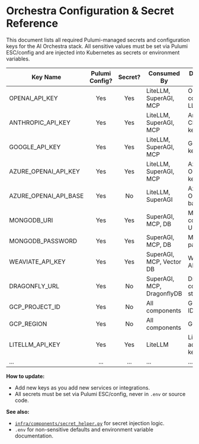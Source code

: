 # Orchestra Configuration & Secret Reference

This document lists all required Pulumi-managed secrets and configuration keys for the AI Orchestra stack.
All sensitive values must be set via Pulumi ESC/config and are injected into Kubernetes as secrets or environment variables.

| Key Name                | Pulumi Config? | Secret? | Consumed By                  | Description / Notes                    |
|-------------------------|:--------------:|:-------:|------------------------------|----------------------------------------|
| OPENAI_API_KEY          |   Yes          |  Yes    | LiteLLM, SuperAGI, MCP       | OpenAI-compatible LLM API key          |
| ANTHROPIC_API_KEY       |   Yes          |  Yes    | LiteLLM, SuperAGI, MCP       | Anthropic Claude API key               |
| GOOGLE_API_KEY          |   Yes          |  Yes    | LiteLLM, SuperAGI, MCP       | Gemini API key                         |
| AZURE_OPENAI_API_KEY    |   Yes          |  Yes    | LiteLLM, SuperAGI, MCP       | Azure OpenAI API key                   |
| AZURE_OPENAI_API_BASE   |   Yes          |  No     | LiteLLM, SuperAGI            | Azure OpenAI API base URL              |
| MONGODB_URI             |   Yes          |  Yes    | SuperAGI, MCP, DB            | MongoDB connection URI                 |
| MONGODB_PASSWORD        |   Yes          |  Yes    | SuperAGI, MCP, DB            | MongoDB password                       |
| WEAVIATE_API_KEY        |   Yes          |  Yes    | SuperAGI, MCP, Vector DB     | Weaviate API key                       |
| DRAGONFLY_URL           |   Yes          |  No     | SuperAGI, MCP, DragonflyDB   | DragonflyDB connection string          |
| GCP_PROJECT_ID          |   Yes          |  No     | All components               | GCP project ID                         |
| GCP_REGION              |   Yes          |  No     | All components               | GCP region                             |
| LITELLM_API_KEY         |   Yes          |  Yes    | LiteLLM                      | LiteLLM admin API key                  |
| ...                     |   ...          |  ...    | ...                          | ...                                    |

**How to update:**
- Add new keys as you add new services or integrations.
- All secrets must be set via Pulumi ESC/config, never in `.env` or source code.

**See also:**
- [`infra/components/secret_helper.py`](infra/components/secret_helper.py) for secret injection logic.
- `.env` for non-sensitive defaults and environment variable documentation.
